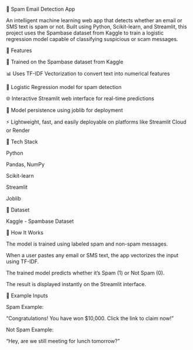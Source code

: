 📧 Spam Email Detection App

An intelligent machine learning web app that detects whether an email or SMS text is spam or not.
Built using Python, Scikit-learn, and Streamlit, this project uses the Spambase dataset from Kaggle to train a logistic regression model capable of classifying suspicious or scam messages.

🚀 Features

🧠 Trained on the Spambase dataset from Kaggle

📊 Uses TF-IDF Vectorization to convert text into numerical features

🤖 Logistic Regression model for spam detection

🌐 Interactive Streamlit web interface for real-time predictions

💾 Model persistence using joblib for deployment

⚡ Lightweight, fast, and easily deployable on platforms like Streamlit Cloud or Render

🧩 Tech Stack

Python

Pandas, NumPy

Scikit-learn

Streamlit

Joblib

📂 Dataset

Kaggle - Spambase Dataset

🏃 How It Works

The model is trained using labeled spam and non-spam messages.

When a user pastes any email or SMS text, the app vectorizes the input using TF-IDF.

The trained model predicts whether it’s Spam (1) or Not Spam (0).

The result is displayed instantly on the Streamlit interface.

🎯 Example Inputs

Spam Example:

“Congratulations! You have won $10,000. Click the link to claim now!”

Not Spam Example:

“Hey, are we still meeting for lunch tomorrow?”
